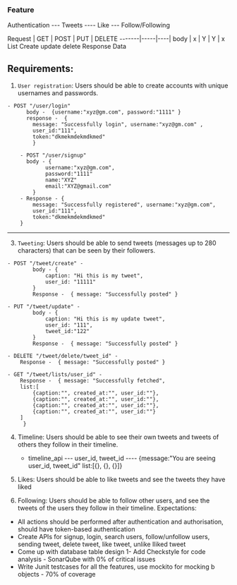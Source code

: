 ### Feature 
Authentication ---
Tweets ----
Like ---
Follow/Following 


Request  |    GET        |     POST    |          PUT      |          DELETE 
-------|-----|----|
body    |      x         |      Y         |        Y        |           x
             List             Create           update              delete
Response     Data    


## Requirements:
1. `User registration`: Users should be able to create accounts with unique usernames and passwords.

``` shell
- POST "/user/login" 
      body -  {username:"xyz@gm.com", password:"1111" }
      response -  { 
        message: "Successfully login", username:"xyz@gm.com" ,
        user_id:"111",
        token:"dkmekmdekmdkmed"
        }
```
    
``` shell
    - POST "/user/signup" 
      body - {
            username:"xyz@gm.com", 
            password:"1111" 
            name:"XYZ"
            email:"XYZ@gmail.com"
        }
    - Response - { 
        message: "Successfully registered", username:"xyz@gm.com",
        user_id:"111",
        token:"dkmekmdekmdkmed"
    }
```
---

3. `Tweeting`: Users should be able to send tweets (messages up to 280 characters) that can be seen by their followers.
``` shell
- POST "/tweet/create" -
        body - {
            caption: "Hi this is my tweet",
            user_id: "11111"
        } 
        Response -  { message: "Successfully posted" }
```
``` Shell
- PUT "/tweet/update" -
        body - {
            caption: "Hi this is my update tweet",
            user_id: "111",
            tweet_id:"122"
        } 
        Response -  { message: "Successfully posted" }

```
``` Shell
- DELETE "/tweet/delete/tweet_id" -
    Response -  { message: "Successfully posted" }
```
``` Shell
- GET "/tweet/lists/user_id" -
    Response -  { message: "Successfully fetched",
    list:[
        {caption:"", created_at:"", user_id:""},
        {caption:"", created_at:"", user_id:""},
        {caption:"", created_at:"", user_id:""},
        {caption:"", created_at:"", user_id:""}
    ]
     }
```


4. Timeline: Users should be able to see their own tweets and tweets of others they follow in their timeline.
    - timeline_api --- user_id, tweet_id ---- {message:"You are seeing user_id, tweet_id" list:[{}, {}, {}]}


5. Likes: Users should be able to like tweets and see the tweets they have liked

2. Following: Users should be able to follow other users, and see the tweets of the users they follow in their timeline.
Expectations:
- All actions should be performed after authentication and authorisation, should have token-based authentication
- Create APIs for signup, login, search users, follow/unfollow users, sending tweet, delete tweet, like tweet, unlike
Iliked tweet
- Come up with database table design
1- Add Checkstyle for code analysis - SonarQube with 0% of critical issues
- Write Junit testcases for all the features, use mockito for mocking b objects - 70% of coverage




